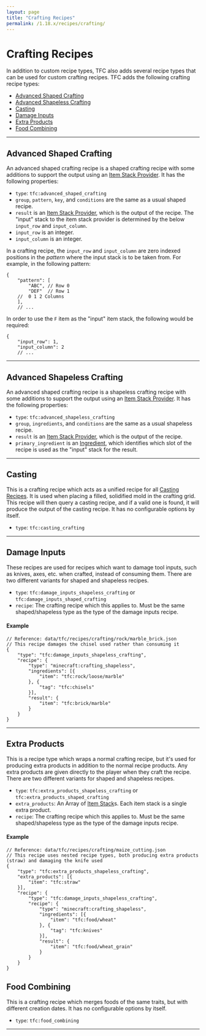 ```yaml
---
layout: page
title: "Crafting Recipes"
permalink: /1.18.x/recipes/crafting/
---
```


# Crafting Recipes

In addition to custom recipe types, TFC also adds several recipe types that can be used for custom crafting recipes. TFC adds the following crafting recipe types:

<!-- Alphabetical Order Please!! -->

- [Advanced Shaped Crafting](#advanced-shaped-crafting)
- [Advanced Shapeless Crafting](#advanced-shapeless-crafting) 
- [Casting](#casting)
- [Damage Inputs](#damage-inputs)
- [Extra Products](#extra-products)
- [Food Combining](#food-combining)

<hr>

## Advanced Shaped Crafting

An advanced shaped crafting recipe is a shaped crafting recipe with some additions to support the output using an [Item Stack Provider](../../data/common-types/#item-stack-providers). It has the following properties:

- `type`: `tfc:advanced_shaped_crafting`
- `group`, `pattern`, `key`, and `conditions` are the same as a usual shaped recipe.
- `result` is an [Item Stack Provider](../../data/common-types/#item-stack-providers), which is the output of the recipe. The "input" stack to the item stack provider is determined by the below `input_row` and `input_column`.
- `input_row` is an integer.
- `input_column` is an integer.

In a crafting recipe, the `input_row` and `input_column` are zero indexed positions in the *pattern* where the input stack is to be taken from. For example, in the following pattern:

```jsonc
{
    "pattern": [
        "ABC", // Row 0
        "DEF"  // Row 1
    //  0 1 2 Columns
    ],
    // ...
```

In order to use the `F` item as the "input" item stack, the following would be required:

```jsonc
{
    "input_row": 1,
    "input_column": 2
    // ...
```

<hr>

## Advanced Shapeless Crafting

An advanced shaped crafting recipe is a shapeless crafting recipe with some additions to support the output using an [Item Stack Provider](../../data/common-types/#item-stack-providers). It has the following properties:

- `type`: `tfc:advanced_shapeless_crafting`
- `group`, `ingredients`, and `conditions` are the same as a usual shapeless recipe.
- `result` is an [Item Stack Provider](../../data/common-types/#item-stack-providers), which is the output of the recipe.
- `primary_ingredient` is an [Ingredient](../data/common-types/#ingredients), which identifies which slot of the recipe is used as the "input" stack for the result.

<hr>

## Casting

This is a crafting recipe which acts as a unified recipe for all [Casting Recipes](../#casting). It is used when placing a filled, solidified mold in the crafting grid. This recipe will then query a casting recipe, and if a valid one is found, it will produce the output of the casting recipe. It has no configurable options by itself.

- `type`: `tfc:casting_crafting`

<hr>

## Damage Inputs

These recipes are used for recipes which want to damage tool inputs, such as knives, axes, etc. when crafted, instead of consuming them. There are two different variants for shaped and shapeless recipes.

- `type`: `tfc:damage_inputs_shapeless_crafting` or `tfc:damage_inputs_shaped_crafting`
- `recipe`: The crafting recipe which this applies to. Must be the same shaped/shapeless type as the type of the damage inputs recipe.

#### Example

```jsonc
// Reference: data/tfc/recipes/crafting/rock/marble_brick.json
// This recipe damages the chisel used rather than consuming it
{
    "type": "tfc:damage_inputs_shapeless_crafting",
    "recipe": {
        "type": "minecraft:crafting_shapeless",
        "ingredients": [{
            "item": "tfc:rock/loose/marble"
        }, {
            "tag": "tfc:chisels"
        }],
        "result": {
            "item": "tfc:brick/marble"
        }
    }
}
```

<hr>

## Extra Products

This is a recipe type which wraps a normal crafting recipe, but it's used for producing extra products in addition to the normal recipe products. Any extra products are given directly to the player when they craft the recipe. There are two different variants for shaped and shapeless recipes.

- `type`: `tfc:extra_products_shapeless_crafting` or `tfc:extra_products_shaped_crafting`
- `extra_products`: An Array of [Item Stack](../../data/common-types/#item-stack)s. Each item stack is a single extra product.
- `recipe`: The crafting recipe which this applies to. Must be the same shaped/shapeless type as the type of the damage inputs recipe.

#### Example

```jsonc
// Reference: data/tfc/recipes/crafting/maize_cutting.json
// This recipe uses nested recipe types, both producing extra products (straw) and damaging the knife used
{
    "type": "tfc:extra_products_shapeless_crafting",
    "extra_products": [{
        "item": "tfc:straw"
    }],
    "recipe": {
        "type": "tfc:damage_inputs_shapeless_crafting",
        "recipe": {
            "type": "minecraft:crafting_shapeless",
            "ingredients": [{
                "item": "tfc:food/wheat"
            }, {
                "tag": "tfc:knives"
            }],
            "result": {
                "item": "tfc:food/wheat_grain"
            }
        }
    }
}
```

## Food Combining

This is a crafting recipe which merges foods of the same traits, but with different creation dates. It has no configurable options by itself.

- `type`: `tfc:food_combining`

<hr>
